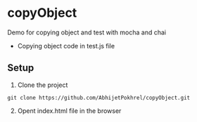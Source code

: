 # copyObject
Demo for copying object and test with mocha and chai
- Copying object code in test.js file
## Setup
1. Clone the project
```
git clone https://github.com/AbhijetPokhrel/copyObject.git
```
2. Opent index.html file in the browser

